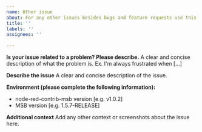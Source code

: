 ```yaml
---
name: Other issue
about: For any other issues besides bugs and feature requests use this template.
title: ''
labels: ''
assignees: ''

---
```


**Is your issue related to a problem? Please describe.**
A clear and concise description of what the problem is. Ex. I'm always frustrated when [...]

**Describe the issue**
A clear and concise description of the issue.

**Environment (please complete the following information):**
 - node-red-contrib-msb version [e.g. v1.0.2]
 - MSB version [e.g. 1.5.7-RELEASE]

**Additional context**
Add any other context or screenshots about the issue here.
